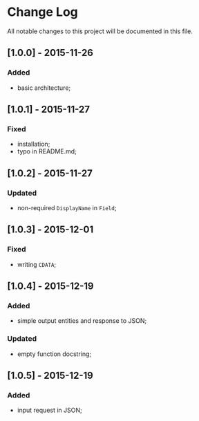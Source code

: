 # Change Log #
All notable changes to this project will be documented in this file.

## [1.0.0] - 2015-11-26 ##
### Added ###
- basic architecture;


## [1.0.1] - 2015-11-27 ##
### Fixed ###
- installation;
- typo in README.md;


## [1.0.2] - 2015-11-27 ##
### Updated ###
- non-required `DisplayName` in `Field`;


## [1.0.3] - 2015-12-01 ##
### Fixed ###
- writing `CDATA`;


## [1.0.4] - 2015-12-19 ##
### Added ###
- simple output entities and response to JSON;

### Updated ###
- empty function docstring;


## [1.0.5] - 2015-12-19 ##
### Added ###
- input request in JSON;
